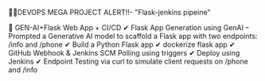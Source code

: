 🧨🧨DEVOPS MEGA PROJECT ALERT!!- "Flask-jenkins pipeine"

⿡ GEN-AI+Flask Web App + CI/CD
✔ Flask App Generation using GenAI – Prompted a Generative AI model to scaffold a Flask app with two endpoints: /info and /phone
✔ Build a Python Flask app
✔ dockerize flask app
✔ GitHub Webhook & Jenkins SCM Polling using triggers
✔ Deploy using Jenkins 
✔ Endpoint Testing via curl to simulate client requests on /phone and /info
